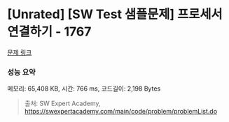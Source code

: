 # [Unrated] [SW Test 샘플문제] 프로세서 연결하기 - 1767 

[문제 링크](https://swexpertacademy.com/main/code/problem/problemDetail.do?contestProbId=AV4suNtaXFEDFAUf) 

### 성능 요약

메모리: 65,408 KB, 시간: 766 ms, 코드길이: 2,198 Bytes



> 출처: SW Expert Academy, https://swexpertacademy.com/main/code/problem/problemList.do